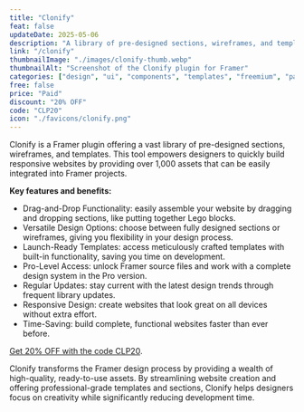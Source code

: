```yaml
---
title: "Clonify"
feat: false
updateDate: 2025-05-06
description: "A library of pre-designed sections, wireframes, and templates for your Framer projects."
link: "/clonify"
thumbnailImage: "./images/clonify-thumb.webp"
thumbnailAlt: "Screenshot of the Clonify plugin for Framer"
categories: ["design", "ui", "components", "templates", "freemium", "paid"]
free: false
price: "Paid"
discount: "20% OFF"
code: "CLP20"
icon: "./favicons/clonify.png"
---
```


Clonify is a Framer plugin offering a vast library of pre-designed sections, wireframes, and templates. This tool empowers designers to quickly build responsive websites by providing over 1,000 assets that can be easily integrated into Framer projects.

<b>Key features and benefits:</b>

- Drag-and-Drop Functionality: easily assemble your website by dragging and dropping sections, like putting together Lego blocks.
- Versatile Design Options: choose between fully designed sections or wireframes, giving you flexibility in your design process.
- Launch-Ready Templates: access meticulously crafted templates with built-in functionality, saving you time on development.
- Pro-Level Access: unlock Framer source files and work with a complete design system in the Pro version.
- Regular Updates: stay current with the latest design trends through frequent library updates.
- Responsive Design: create websites that look great on all devices without extra effort.
- Time-Saving: build complete, functional websites faster than ever before.

[Get 20% OFF with the code CLP20](/clonify).

Clonify transforms the Framer design process by providing a wealth of high-quality, ready-to-use assets. By streamlining website creation and offering professional-grade templates and sections, Clonify helps designers focus on creativity while significantly reducing development time.

